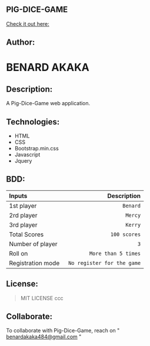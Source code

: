 ## PIG-DICE-GAME
[Check it out here:](https://github.com/Benardakaka/Pig-Dice-Game)


## Author:
# BENARD AKAKA
## Description: 
A Pig-Dice-Game web application.
## Technologies:
* HTML
* CSS
* Bootstrap.min.css
* Javascript
* Jquery

## BDD:
| Inputs |  Description |
| :---         |          ---: |
| 1st player     | ` Benard`   |
| 2rd player    | ` Mercy`   |
| 3rd player     | ` Kerry`   |
| Total Scores    | ` 100 scores`  |
| Number of player   | ` 3`   |
| Roll on  | ` More than 5 times`|
| Registration mode   | ` No register for the game`   |

## License:
>MIT LICENSE ccc

## Collaborate:
To collaborate with Pig-Dice-Game, reach on " benardakaka484@gmail.com "